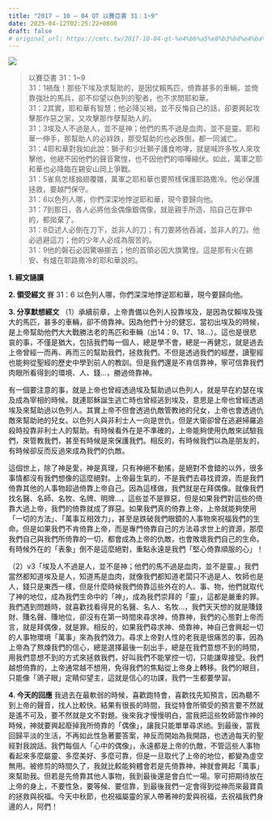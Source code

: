 ```yaml
---
title: "2017 – 10 – 04 QT 以賽亞書 31：1~9"
date: 2025-04-12T02:25:22+0800
draft: false
# original_url: https://cmtc.tw/2017-10-04-qt-%e4%bb%a5%e8%b3%bd%e4%ba%9e%e6%9b%b8-31%ef%bc%9a19
---
```


![](/images/qt.jpg)
> 以賽亞書 31：1\~9  
> 31：1禍哉！那些下埃及求幫助的，是因仗賴馬匹，倚靠甚多的車輛，並倚靠強壯的馬兵，卻不仰望以色列的聖者，也不求問耶和華。  
> 31：2其實，耶和華有智慧；他必降災禍，並不反悔自己的話，卻要興起攻擊那作惡之家，又攻擊那作孽幫助人的。  
> 31：3埃及人不過是人，並不是神；他們的馬不過是血肉，並不是靈。耶和華一伸手，那幫助人的必絆跌，那受幫助的也必跌倒，都一同滅亡。  
> 31：4耶和華對我如此說：獅子和少壯獅子護食咆哮，就是喊許多牧人來攻擊他，他總不因他們的聲音驚惶，也不因他們的喧嘩縮伏。如此，萬軍之耶和華也必降臨在錫安山岡上爭戰。  
> 31：5雀鳥怎樣搧翅覆雛，萬軍之耶和華也要照樣保護耶路撒冷。他必保護拯救，要越門保守。  
> 31：6以色列人哪，你們深深地悖逆耶和華，現今要歸向他。  
> 31：7到那日，各人必將他金偶像銀偶像，就是親手所造、陷自己在罪中的，都拋棄了。  
> 31：8亞述人必倒在刀下，並非人的刀；有刀要將他吞滅，並非人的刀。他必逃避這刀；他的少年人必成為服苦的。  
> 31：9他的磐石必因驚嚇挪去；他的首領必因大旗驚惶。這是那有火在錫安、有爐在耶路撒冷的耶和華說的。

**1. 經文誦讀**

**2. 領受經文**
賽 31：6 以色列人哪，你們深深地悖逆耶和華，現今要歸向他。

**3. 分享默想經文**
（1）承續前章，上帝責備以色列人投靠埃及，是因為仗賴埃及強大的馬匹，甚多的車輛，卻不倚靠神。因為他們十分的健忘，當初出埃及的時候，是上帝幫助他們大大戰勝法老的馬匹和車輛（出14：9、17、18…）。這也是很悲哀的事，不僅是猶大，包括我們每一個人，總是學不會，總是一再健忘，就是過去上帝曾經一而再、再而三的幫助我們，拯救我們。不但是透過我們的經歷，讀聖經也能夠從聖經的歷史中學到前人的教訓。但是我們還是不肯信靠神，寧可信靠我們肉眼所看得到的環境、人、錢…，勝過倚靠神。

有一個要注意的事，就是上帝也曾經透過埃及幫助過以色列人，就是早在約瑟在埃及成為宰相的時候。就連耶穌誕生逃亡時也曾經逃到埃及，意思是上帝也曾經透過埃及來幫助過以色列人。其實上帝不但會透過仇敵管教祂的兒女，上帝也會透過仇敵來幫助祂的兒女。以色列人與非利士人一向是世仇，但是大衛卻曾在逃避掃羅追殺時投靠非利士人的幫助。有時候看外在是不準確的，上帝能夠使用仇敵來試驗我們，來管教我們，甚至有時候是來保護我們。相反的，有時候我們以為是朋友的，有時候卻反而反過來成為我們的仇敵。

這個世上，除了神是愛，神是真理，只有神絕不動搖，是絕對不會錯的以外，很多事情都沒有我們想像的這麼絕對。上帝最生氣的，不是我們去尋找資源，而是我們倚靠其他的人事物超過倚靠上帝自己。因為這樣做，我們就是在拜偶像。就像我們找名醫、名師、名牧、名牌、明牌…，這些並不是罪惡，但是如果我們對這些的倚靠大過上帝，我們的倚靠就成了罪惡。如果我們真的倚靠上帝，上帝就能夠使用「一切的方法」、「萬事互相效力」，甚至是跌破我們眼鏡的人事物來祝福我們的生命。但是如果我們不肯倚靠上帝，而是專門倚靠自己的方法尋求世上的資源，那麼我們自己與我們所倚靠的一切，都會成為上帝的仇敵，也會敗壞我們自己的生命。有時候外在的「表象」倒不是這麼絕對，重點永遠是我們「堅心倚靠順服的心」！

（2）v3「埃及人不過是人，並不是神；他們的馬不過是血肉，並不是靈。」我們當然都知道埃及是人，知道馬是血肉，就像我們都知道老闆只不過是人、牧師也是人，錢只是東西一樣，但是什麼時候我們倚靠這些外在的人、事、物，他們就取代了神的地位，成為我們生命中的「神」，成為我們崇拜的「靈」，這都是嚴重的罪。我們遇到問題時，就喜歡找看得見的名醫、名人、名牧…，我們天天想的就是賺錢財、賺名聲、賺地位，卻沒有在第一時間來尋求神，倚靠神，我們的心態對上帝而言，就是拜偶像，就是罪。相反的，如果我們尋求神、倚靠神，神自己會興起一切的人事物環境「萬事」來為我們效力。尋求上帝對人性的老我是很痛苦的事，因為上帝為了熬煉我們的信心，總是選擇最後一刻出手，總是在我們意想不到的時間，用我們意想不到的方式來拯救我們，好叫我們不能掌控一切，只能謙卑接受。我們越想倚靠的，上帝通常越不想用，免得我們的焦點從上帝身上轉移。我們的眼目，只能像「鴿子眼」定睛仰望主，這就是信心的功課，我們一生都要學習。

**4. 今天的回應**
我過去在最軟弱的時候，喜歡跑特會，喜歡找先知預言，因為聽不到上帝的聲音，找人比較快。結果有很長的時間，我從特會所領受的預言要不然就是遙不可及，要不然就是文不對題。後來我才慢慢明白，當我把這些牧師當作神的時候，神就要興起廢掉我所倚靠的「偶像」，讓我只能單單尋求祂。到最後，當我回歸平淡的生活，不再如此性急著要答案，神反而開始為我開路，也透過每天的聖經對我說話。我們每個人「心中的偶像」，永遠都是上帝的仇敵，不管這些人事物看起來多麼屬靈、多麼美好、多麼可靠，但是一旦取代了上帝的地位，都變為虛空無用。被修剪的時間久了，我就比較能夠體會若是先倚靠神，神就會興起「萬事」來幫助我。但若是先倚靠其他人事物，我到最後還是會白忙一場。寧可把期待放在上帝的身上，不要性急，要等候、要信靠，到最後我們一定會得到從神而來最寶貴的拯救與祝福。今天中秋節，也祝福屬靈的家人帶著神的愛與祝福，去祝福我們身邊的人，阿們！
